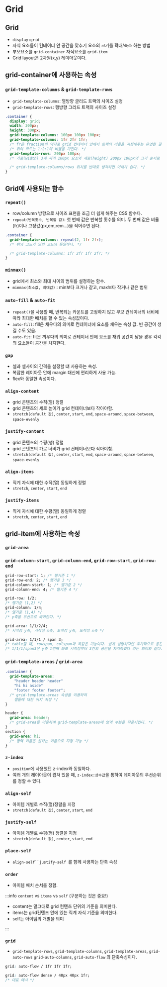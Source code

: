 # Grid

## Grid

- `display:grid`
- 자식 요소들이 컨테이너 안 공간을 맞추기 요소의 크기를 확대/축소 하는 방법
- 부모요소를 `grid-container` 자식요소를 `grid-item`
- Grid layout은 2차원(x,y) 레이아웃이다.

## grid-container에 사용하는 속성

### `grid-template-columns` & `grid-template-rows`

- `grid-template-columns`: 열방향 글리드 트랙의 사이즈 설정
- `grid-template-rows`: 행방향 그리드 트랙의 사이즈 설정

```css
.container {
  display: grid;
  width: 300px;
  height: 300px;
  grid-template-columns: 100px 100px 100px;
  grid-template-columns: 1fr 2fr 1fr;
  /* fr은 fraction의 약자로 grid 컨테이너 안에서 트랙의 비율을 지정해주는 유연한 길이 단위라고 생각하면 된다.*/
  /* 위의 코드는 1:2:1의 비율을 가진다. */
  grid-template-rows: 200px 100px;
  /* 가로(width) 3개 짜리 100px 요소와 세로(height) 200px 100px의 크기 순서로 요소를 생성하고 삽입한다.  */

  /* grid-template-columns/rows 위치를 반대로 생각하면 이해가 쉽다. */
}
```

## Grid에 사용되는 함수

### `repeat()`

- row/column 방향으로 사이즈 표현을 조금 더 쉽게 해주는 CSS 함수다.
- `repeat(반복횟수, 반복할 값)`: 첫 번째 값은 반복할 횟수를 의미. 두 번째 값은 비율(fr)이나 고정값(px,em,rem...)을 적어주면 된다.

```css
.container {
  grid-template-columns: repeat(2, 1fr 2fr);
  /* 위의 코드가 밑의 코드와 동일하다. */

  /* grid-template-columns: 1fr 2fr 1fr 2fr; */
}
```

### `minmax()`

- grid에서 최소와 최대 사이의 범위를 설정하는 함수.
- `minmax(최소값, 최대값)` : min보다 크거나 같고, max보다 작거나 같은 범위

### `auto-fill` & `auto-fit`

- `repeat()`을 사용할 때, 반복되는 카운트를 고정하지 않고 부모 컨테이너의 너비에 따라 최대한 배치를 할 수 있는 속성값이다.
- `auto-fill`: fill은 채우다의 의미로 컨테이너에 요소를 채우는 속성 값. 빈 공간이 생길 수도 있음.
- `auto-fit`: fit은 끼우다의 의미로 컨테이너 안에 요소를 채워 공간이 남을 경우 각각의 요소들이 공간을 차지한다.

### `gap`

- 셀과 셀사이의 간격을 설정할 떄 사용하는 속성.
- 복잡한 레이아웃 안에 margin 대신에 편리하게 사용 가능.
- flex와 동일한 속성이다.

### `align-content`

- grid 콘텐츠의 수직(열) 정렬
- grid 콘텐츠의 세로 높이가 grid 컨테이너보다 작아야함.
- `stretch(default 값)`, `center`, `start`, `end`, `space-around`, `space-between`, `space-evenly`

### `justify-content`

- grid 콘텐츠의 수평(행) 정렬
- grid 콘텐츠의 가로 너비가 grid 컨테이너보다 작아야함.
- `stretch(default 값)`, `center`, `start`, `end`, `space-around`, `space-between`, `space-evenly`

### `align-items`

- 직계 자식에 대한 수직(열) 동일하게 정렬
- `stretch`, `center`, `start`, `end`

### `justify-items`

- 직계 자식에 대한 수평(열) 동일하게 정렬
- `stretch`, `center`, `start`, `end`

## grid-item에 사용하는 속성

### `grid-area`

### `grid-column-start`, `grid-column-end`, `grid-row-start`, `grid-row-end`

```css
grid-row-start: 1; /* 행기준 1 */
grid-row-end: 2; /* 행기준 3 */
grid-column-start: 1; /* 열기준 2 */
grid-column-end: 4; /* 열기준 4 */

grid-row: 1/2;
/* 행기준 (1,2) */
grid-column: 1/4;
/* 열기준 (1,4) */
/* y축을 우선으로 봐야한다. */

grid-area: 1/1/2/4;
/* 시작점 y축, 시작점 x축, 도착점 y축, 도착점 x축 */

grid-area: 1/1/1 / span 3;
/* table할 때, rowspan, colspan과 똑같은 기능이다. 쉽게 설명하자면 추가적으로 공간을 할당하는 것이다. */
/* 1/1/1/span3은 y축 1번째 좌표 시작점부터 3칸의 공간을 차지하겠다 라는 의미와 같다. */
```

### `grid-template-areas` / `grid-area`

```css
.container {
  grid-template-areas:
    "header header header"
    "hi hi aside"
    "footer footer footer";
  /* grid-template-areas 속성을 이용하여
    셀들에 대한 위치 지정 */
}

header {
  grid-area: header;
  /* grid-area를 이용하여 grid-template-areas에 영역 부분을 적용시킨다. */
}
section {
  grid-area: hi;
  /* 영역 이름은 원하는 이름으로 지정 가능 */
}
```

### `z-index`

- `position`에 사용했던 z-index와 동일하다.
- 여러 개의 레이아웃이 겹쳐 있을 때, `z-index:상수값`을 통하여 레이아웃의 우선순위를 정할 수 있다.

### `align-self`

- 아이템 개별로 수직(열)정렬을 지정
- `stretch(default 값)`, `center`, `start`, `end`

### `justify-self`

- 아이템 개별로 수평(행) 정렬을 지정
- `stretch(default 값)`, `center`, `start`, `end`

### `place-self`

- ` align-self``justify-self  `를 함께 사용하는 단축 속성

### `order`

- 아이템 배치 순서를 정함.

:::info
`content` vs `items` vs `self` (구분하는 것은 중요!)

- content는 말그대로 grid 컨텐츠 단위의 기준을 의미한다.
- items는 grid컨텐츠 안에 있는 직계 자식 기준을 의미한다.
- self는 아이템의 개별을 의미

:::

### `grid`

- `grid-template-rows`, `grid-template-columns`, `grid-template-areas`, `grid-auto-rows` `grid-auto-columns`, `grid-auto-flow` 의 단축속성이다.

```css
grid: auto-flow / 1fr 1fr 1fr;

grid: auto-flow dense / 40px 40px 1fr;
/* 대표 예시 */
```
